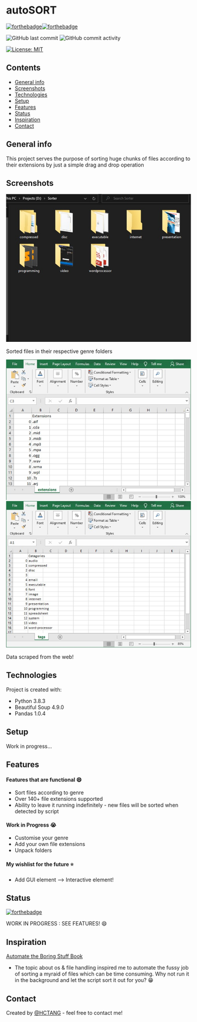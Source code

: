 # autoSORT
[![forthebadge](https://forthebadge.com/images/badges/made-with-python.svg)](https://forthebadge.com)[![forthebadge](https://forthebadge.com/images/badges/built-with-love.svg)](https://forthebadge.com)

![GitHub last commit](https://img.shields.io/github/last-commit/thchong-code/autoSORT-upload?style=for-the-badge)
![GitHub commit activity](https://img.shields.io/github/commit-activity/m/thchong-code/autoSORT-upload?style=for-the-badge)

[![License: MIT](https://img.shields.io/badge/License-MIT-yellow.svg)](https://opensource.org/licenses/MIT)
## Contents
* [General info](#general-info)
* [Screenshots](#screenshots)
* [Technologies](#technologies)
* [Setup](#setup)
* [Features](#features)
* [Status](#status)
* [Inspiration](#inspiration)
* [Contact](#contact)

## General info

This project serves the purpose of sorting huge chunks of files according to their extensions by just a simple drag and drop operation

## Screenshots
![ss1](./img/ss1.jpg)

Sorted files in their respective genre folders

![ss2](./img/ss2.jpg)
![ss3](./img/ss3.jpg)

Data scraped from the web!

## Technologies
Project is created with:
* Python 3.8.3 
* Beautiful Soup 4.9.0 
* Pandas 1.0.4

## Setup
Work in progress...

## Features
#### Features that are functional :smile:
* Sort files according to genre
* Over 140+ file extensions supported
* Ability to leave it running indefinitely - new files will be sorted when detected by script
#### Work in Progress :sob:
* Customise your genre
* Add your own file extensions
* Unpack folders
#### My wishlist for the future :star:
* Add GUI element --> Interactive element!

## Status 
[![forthebadge](https://forthebadge.com/images/badges/60-percent-of-the-time-works-every-time.svg)](https://forthebadge.com)

WORK IN PROGRESS : SEE FEATURES! :smile:

## Inspiration 
[Automate the Boring Stuff Book](https://automatetheboringstuff.com/) 
* The topic about os & file handling inspired me to automate the fussy job of sorting a myraid of files which can be time consuming. Why not run it in the background and let the script sort it out for you? :grin:

## Contact
Created by [@HCTANG](https://github.com/thchong-code) - feel free to contact me!
